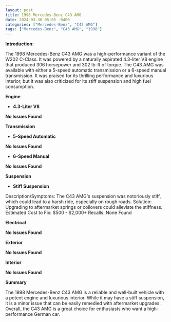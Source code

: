 ```yaml
---
layout: post
title: 1998 Mercedes-Benz C43 AMG
date: 2024-03-30 05:05 -0400
categories: ["Mercedes-Benz", "C43 AMG"]
tags: ["Mercedes-Benz", "C43 AMG", "1998"]
---
```

**Introduction:**

The 1998 Mercedes-Benz C43 AMG was a high-performance variant of the W202 C-Class. It was powered by a naturally aspirated 4.3-liter V8 engine that produced 306 horsepower and 302 lb-ft of torque. The C43 AMG was available with either a 5-speed automatic transmission or a 6-speed manual transmission. It was praised for its thrilling performance and luxurious interior, but it was also criticized for its stiff suspension and high fuel consumption.

**Engine**

* **4.3-Liter V8**

**No Issues Found**

**Transmission**

* **5-Speed Automatic**

**No Issues Found**

* **6-Speed Manual**

**No Issues Found**

**Suspension**

* **Stiff Suspension**

Description/Symptoms: The C43 AMG's suspension was notoriously stiff, which could lead to a harsh ride, especially on rough roads.
Solution: Upgrading to aftermarket springs or coilovers could alleviate the stiffness.
Estimated Cost to Fix: $500 - $2,000+
Recalls: None Found

**Electrical**

**No Issues Found**

**Exterior**

**No Issues Found**

**Interior**

**No Issues Found**

**Summary**

The 1998 Mercedes-Benz C43 AMG is a reliable and well-built vehicle with a potent engine and luxurious interior. While it may have a stiff suspension, it is a minor issue that can be easily remedied with aftermarket upgrades. Overall, the C43 AMG is a great choice for enthusiasts who want a high-performance German car.
